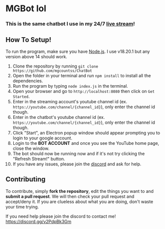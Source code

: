 # MGBot lol
### This is the same chatbot I use in my 24/7 <a href="https://youtube.com/@sfmg/live">live stream</a>!

## How To Setup!
To run the program, make sure you have <a href="https://nodejs.org">Node.js</a>. I use v18.20.1 but any version above 14 should work.
1. Clone the repository by running `git clone https://github.com/mgcountss/ChatBot`
2. Open the folder in your terminal and run `npm install` to install all the dependencies.
3. Run the program by typing `node index.js` in the terminal.
4. Open your browser and go to `http://localhost:8080` then click on `Get Started`.
5. Enter in the streaming account's youtube channel id (ex. `https://youtube.com/channel/{channel_id}`), only enter the channel id though.
6. Enter in the chatbot's youtube channel id (ex. `https://youtube.com/channel/{channel_id}`), only enter the channel id though.
7. Click "Start", an Electron popup window should appear prompting you to login to your google account.
8. Login to the **BOT ACCOUNT** and once you see the YouTube home page, close the window.
9. The bot should now be running now and if it's not try clicking the "Refresh Stream!" button.
10. If you have any issues, please join the <a href="https://discord.gg/v2PdpBk3Gm">discord</a> and ask for help.

## Contributing
To contribute, simply **fork the repository**, edit the things you want to and **submit a pull request**.
We will then check your pull request and accept/deny it.
If you are clueless about what you are doing, don't waste your time trying.

If you need help please join the discord to contact me!
https://discord.gg/v2PdpBk3Gm